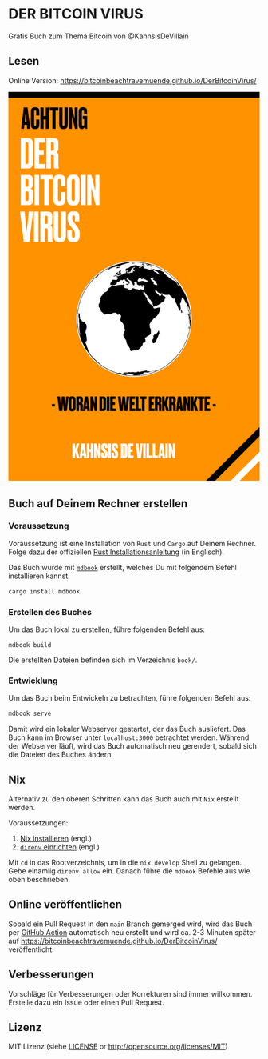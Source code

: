 # DER BITCOIN VIRUS

Gratis Buch zum Thema Bitcoin von @KahnsisDeVillain

## Lesen

Online Version: https://bitcoinbeachtravemuende.github.io/DerBitcoinVirus/

<center>

[![Book Cover](src/assets/cover-front.png)](https://bitcoinbeachtravemuende.github.io/DerBitcoinVirus/)

</center>

## Buch auf Deinem Rechner erstellen

### Voraussetzung 

Voraussetzung ist eine Installation von `Rust` und `Cargo` auf Deinem Rechner. Folge dazu der offiziellen [Rust Installationsanleitung](https://www.rust-lang.org/tools/install) (in Englisch). 

Das Buch wurde mit [`mdbook`](https://github.com/rust-lang/mdBook) erstellt, welches Du mit folgendem Befehl installieren kannst. 

```bash
cargo install mdbook
```

### Erstellen des Buches

Um das Buch lokal zu erstellen, führe folgenden Befehl aus:

```
mdbook build
```

Die erstellten Dateien befinden sich im Verzeichnis `book/`.

### Entwicklung

Um das Buch beim Entwickeln zu betrachten, führe folgenden Befehl aus:

```bash
mdbook serve
```

Damit wird ein lokaler Webserver gestartet, der das Buch ausliefert. Das Buch kann im Browser unter `localhost:3000` betrachtet werden. Während der Webserver läuft, wird das Buch automatisch neu gerendert, sobald sich die Dateien des Buches ändern.

## Nix

Alternativ zu den oberen Schritten kann das Buch auch mit `Nix` erstellt werden. 

Voraussetzungen: 

1. [Nix installieren](https://zero-to-flakes.com/install) (engl.)
1. [`direnv` einrichten](https://zero-to-flakes.com/direnv) (engl.)

Mit `cd` in das Rootverzeichnis, um in die `nix develop` Shell zu gelangen. Gebe einamlig `direnv allow` ein. Danach führe die `mdbook` Befehle aus wie oben beschrieben.


## Online veröffentlichen

Sobald ein Pull Request in den `main` Branch gemerged wird, wird das Buch per [GitHub Action](.github/workflows/publish.yml) automatisch neu erstellt und wird ca. 2-3 Minuten später auf https://bitcoinbeachtravemuende.github.io/DerBitcoinVirus/ veröffentlicht.

## Verbesserungen

Vorschläge für Verbesserungen oder Korrekturen sind immer willkommen. Erstelle dazu ein Issue oder einen Pull Request.

## Lizenz

MIT Lizenz (siehe [LICENSE](LICENSE) or http://opensource.org/licenses/MIT)
